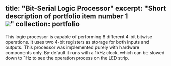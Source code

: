 title: "Bit-Serial Logic Processor"
excerpt: "Short description of portfolio item number 1<br/><img src='/images/proj1_1.png.png'>"
collection: portfolio
---

This logic processor is capable of performing 8 different 4-bit bitwise operations. It uses two 4-bit registers as storage for both inputs and outputs. This processor was implemented purely with hardware components only. By default it runs with a 1kHz clock, which can be slowed down to 1Hz to see the operation process on the LED strip. 
